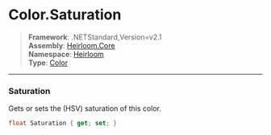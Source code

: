 # Color.Saturation

> **Framework**: .NETStandard,Version=v2.1  
> **Assembly**: [Heirloom.Core][0]  
> **Namespace**: [Heirloom][0]  
> **Type**: [Color][1]  

--------------------------------------------------------------------------------

### Saturation

Gets or sets the (HSV) saturation of this color.

```cs
float Saturation { get; set; }
```

[0]: ..\Heirloom.Core.md
[1]: Heirloom.Color.md

